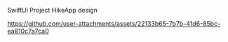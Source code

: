 SwiftUi Project HikeApp design

https://github.com/user-attachments/assets/22133b65-7b7b-41d6-85bc-ea810c7a7ca0


